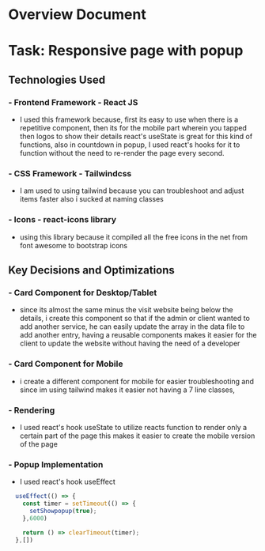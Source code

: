 # Overview Document

# Task: Responsive page with popup

## Technologies Used

### - **Frontend Framework - React JS**
-   I used this framework because, first its easy to use when there is a repetitive component, then its for the mobile part wherein you tapped then logos to show their details react's useState is great for this kind of functions, also in countdown in popup, I used react's hooks for it to function without the need to re-render the page every second. 

### - **CSS Framework - Tailwindcss**
- I am used to using tailwind because you can troubleshoot and adjust items faster also i sucked at naming classes 

### - **Icons - react-icons library**
- using this library because it compiled all the free icons in the net from font awesome to bootstrap icons

## Key Decisions and Optimizations

### - **Card Component for Desktop/Tablet**
- since its almost the same minus the visit website being below the details, i create this component so that if the admin or client wanted to add another service, he can easily update the array in the data file to add another entry, having a reusable components makes it easier for the client to update the website without having the need of a developer

### - **Card Component for Mobile**
- i create a different component for mobile for easier troubleshooting and since im using tailwind makes it easier not having a 7 line classes,

### - **Rendering**
- I used react's hook useState to utilize reacts function to render only a certain part of the page this makes it easier to create the mobile version of the page

### - Popup Implementation
- I used react's hook useEffect

```javascript
  useEffect(() => {
    const timer = setTimeout(() => {
      setShowpopup(true);
    },6000)

    return () => clearTimeout(timer);
  },[])
